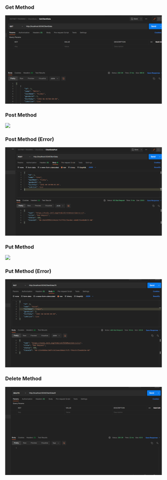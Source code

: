 <br>

### Get Method

![](get.png)

### Post Method

![](postsuccess.png)

### Post Method (Error)

![](posterror.png)

### Put Method

![](putsuccess.png)

### Put Method (Error)

![](puterror.png)

### Delete Method

![](delete.png)
